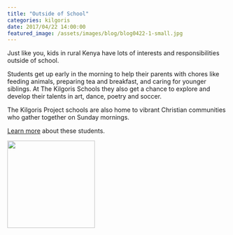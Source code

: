 ```yaml
---
title: "Outside of School"
categories: kilgoris
date: 2017/04/22 14:00:00
featured_image: /assets/images/blog/blog0422-1-small.jpg
---
```


Just like you, kids in rural Kenya have lots of interests and responsibilities outside of school.

<!-- more -->

Students get up early in the morning to help their parents with chores like feeding animals, preparing tea and breakfast, and caring for younger siblings.
At The Kilgoris Schools they also get a chance to explore and develop their talents in art, dance, poetry and soccer.

The Kilgoris Project schools are also home to vibrant Christian communities who gather together on Sunday mornings.

[Learn more](http://www.kilgoris.org/) about these students.

<p class="text-center"> <a target="_blank" href="http://www.kilgoris.org/"><img width="200" src="/assets/images/kilgoris/logo.png"/></a></p>
